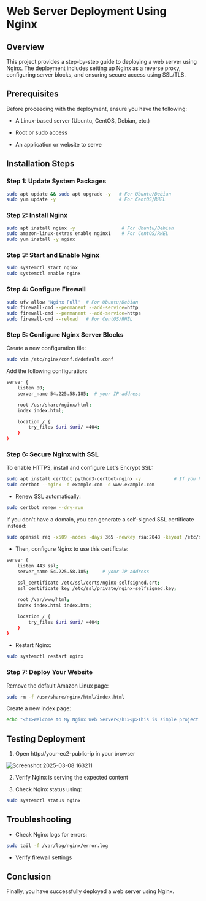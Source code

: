 # Web Server Deployment Using Nginx
## Overview

This project provides a step-by-step guide to deploying a web server using Nginx. The deployment includes setting up Nginx as a reverse proxy, configuring server blocks, and ensuring secure access using SSL/TLS.

## Prerequisites

Before proceeding with the deployment, ensure you have the following:

* A Linux-based server (Ubuntu, CentOS, Debian, etc.)

* Root or sudo access

* An application or website to serve

## Installation Steps

### <p align ="">Step 1: Update System Packages</p>

```bash
sudo apt update && sudo apt upgrade -y   # For Ubuntu/Debian
sudo yum update -y                       # For CentOS/RHEL
```

### <p align ="">Step 2: Install Nginx</p>

```bash
sudo apt install nginx -y                 # For Ubuntu/Debian
sudo amazon-linux-extras enable nginx1    # For CentOS/RHEL
sudo yum install -y nginx

```

### <p align ="">Step 3: Start and Enable Nginx</p>

```bash
sudo systemctl start nginx
sudo systemctl enable nginx
```

### <p align ="">Step 4: Configure Firewall</p>

```bash
sudo ufw allow 'Nginx Full'  # For Ubuntu/Debian
sudo firewall-cmd --permanent --add-service=http
sudo firewall-cmd --permanent --add-service=https
sudo firewall-cmd --reload   # For CentOS/RHEL
```

### <p align ="">Step 5: Configure Nginx Server Blocks</p>

Create a new configuration file:

```bash
sudo vim /etc/nginx/conf.d/default.conf
```

Add the following configuration:

```bash
server {
    listen 80;
    server_name 54.225.58.185;  # your IP-address

    root /usr/share/nginx/html;
    index index.html;

    location / {
        try_files $uri $uri/ =404;
    }
}
```

### <p align ="">Step 6: Secure Nginx with SSL</p>
To enable HTTPS, install and configure Let's Encrypt SSL: 

```bash
sudo apt install certbot python3-certbot-nginx -y            # If you have a domain
sudo certbot --nginx -d example.com -d www.example.com
```

- Renew SSL automatically:

```bash
sudo certbot renew --dry-run
```

If you don't have a domain, you can generate a self-signed SSL certificate instead:

```bash
sudo openssl req -x509 -nodes -days 365 -newkey rsa:2048 -keyout /etc/ssl/private/nginx-selfsigned.key -out /etc/ssl/certs/nginx-selfsigned.crt
```

- Then, configure Nginx to use this certificate:

```bash
server {
    listen 443 ssl;
    server_name 54.225.58.185;     # your IP address
    
    ssl_certificate /etc/ssl/certs/nginx-selfsigned.crt;
    ssl_certificate_key /etc/ssl/private/nginx-selfsigned.key;

    root /var/www/html;
    index index.html index.htm;

    location / {
        try_files $uri $uri/ =404;
    }
}
```

- Restart Nginx:

```bash
sudo systemctl restart nginx
```

### <p align="">Step 7: Deploy Your Website</p>
Remove the default Amazon Linux page:

```bash
sudo rm -f /usr/share/nginx/html/index.html
```

Create a new index page:

```bash
echo "<h1>Welcome to My Nginx Web Server</h1><p>This is simple project about the Web Server Deployment using Nginx"</p> | sudo tee /usr/share/nginx/html/index.html
```

## Testing Deployment

1. Open http://your-ec2-public-ip in your browser


![Screenshot 2025-03-08 163211](https://github.com/user-attachments/assets/2712d5c9-1065-472a-b76c-9ed110300e57)


2. Verify Nginx is serving the expected content

3. Check Nginx status using:

```bash
sudo systemctl status nginx
```

## Troubleshooting

- Check Nginx logs for errors:

```bash
sudo tail -f /var/log/nginx/error.log
```

- Verify firewall settings

## Conclusion

Finally, you have successfully deployed a web server using Nginx. 
